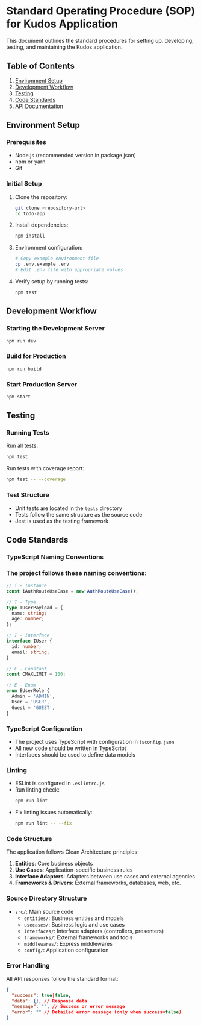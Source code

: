 # Standard Operating Procedure (SOP) for Kudos Application

This document outlines the standard procedures for setting up, developing, testing, and maintaining the Kudos application.

## Table of Contents

1. [Environment Setup](#environment-setup)
2. [Development Workflow](#development-workflow)
3. [Testing](#testing)
4. [Code Standards](#code-standards)
5. [API Documentation](#api-documentation)

## Environment Setup

### Prerequisites

- Node.js (recommended version in package.json)
- npm or yarn
- Git

### Initial Setup

1. Clone the repository:
   ```bash
   git clone <repository-url>
   cd todo-app
   ```

2. Install dependencies:
   ```bash
   npm install
   ```

3. Environment configuration:
   ```bash
   # Copy example environment file
   cp .env.example .env
   # Edit .env file with appropriate values
   ```

4. Verify setup by running tests:
   ```bash
   npm test
   ```

## Development Workflow

### Starting the Development Server

```bash
npm run dev
```

### Build for Production

```bash
npm run build
```

### Start Production Server

```bash
npm start
```

## Testing

### Running Tests

Run all tests:
```bash
npm test
```

Run tests with coverage report:
```bash
npm test -- --coverage
```

### Test Structure

- Unit tests are located in the `tests` directory
- Tests follow the same structure as the source code
- Jest is used as the testing framework

## Code Standards

### TypeScript Naming Conventions

### The project follows these naming conventions:

```typescript
// i - Instance
const iAuthRouteUseCase = new AuthRouteUseCase();

// T - Type
type TUserPayload = {
  name: string;
  age: number;
};

// I - Interface
interface IUser {
  id: number;
  email: string;
}

// C - Constant
const CMAXLIMIT = 100;

// E - Enum
enum EUserRole {
  Admin = 'ADMIN',
  User = 'USER',
  Guest = 'GUEST',
}
```

### TypeScript Configuration

- The project uses TypeScript with configuration in `tsconfig.json`
- All new code should be written in TypeScript
- Interfaces should be used to define data models

### Linting

- ESLint is configured in `.eslintrc.js`
- Run linting check:
  ```bash
  npm run lint
  ```
- Fix linting issues automatically:
  ```bash
  npm run lint -- --fix
  ```

### Code Structure

The application follows Clean Architecture principles:

1. **Entities**: Core business objects
2. **Use Cases**: Application-specific business rules
3. **Interface Adapters**: Adapters between use cases and external agencies
4. **Frameworks & Drivers**: External frameworks, databases, web, etc.

### Source Directory Structure

- `src/`: Main source code
  - `entities/`: Business entities and models
  - `usecases/`: Business logic and use cases
  - `interfaces/`: Interface adapters (controllers, presenters)
  - `frameworks/`: External frameworks and tools
  - `middlewares/`: Express middlewares
  - `config/`: Application configuration

### Error Handling

All API responses follow the standard format:

```json
{
  "success": true|false,
  "data": {}, // Response data
  "message": "", // Success or error message
  "error": "" // Detailed error message (only when success=false)
}
``` 